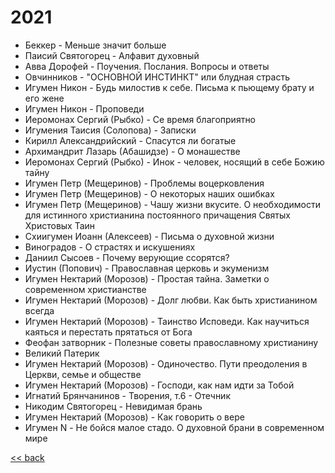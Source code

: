 # 2021

- Беккер - Меньше значит больше
- Паисий Святогорец - Алфавит духовный
- Авва Дорофей - Поучения. Послания. Вопросы и ответы
- Овчинников - "ОСНОВНОЙ ИНСТИНКТ" или блудная страсть
- Игумен Никон - Будь милостив к себе. Письма к пьющему брату и его жене
- Игумен Никон - Проповеди
- Иеромонах Сергий (Рыбко) - Се время благоприятно
- Игумения Таисия (Солопова) - Записки
- Кирилл Александрийский - Спасутся ли богатые
- Архимандрит Лазарь (Абашидзе) - О монашестве
- Иеромонах Сергий (Рыбко) - Инок - человек, носящий в себе Божию тайну
- Игумен Петр (Мещеринов) - Проблемы воцерковления
- Игумен Петр (Мещеринов) - О некоторых наших ошибках
- Игумен Петр (Мещеринов) - Чашу жизни вкусите. О необходимости для истинного христианина постоянного причащения Святых
  Христовых Таин
- Схиигумен Иоанн (Алексеев) - Письма о духовной жизни
- Виноградов - О страстях и искушениях
- Даниил Сысоев - Почему верующие ссорятся?
- Иустин (Попович) - Православная церковь и экуменизм
- Игумен Нектарий (Морозов) - Простая тайна. Заметки о современном христианстве
- Игумен Нектарий (Морозов) - Долг любви. Как быть христианином всегда
- Игумен Нектарий (Морозов) - Таинство Исповеди. Как научиться каяться и перестать прятаться от Бога
- Феофан затворник - Полезные советы православному христианину
- Великий Патерик
- Игумен Нектарий (Морозов) - Одиночество. Пути преодоления в Церкви, семье и обществе
- Игумен Нектарий (Морозов) - Господи, как нам идти за Тобой
- Игнатий Брянчанинов - Творения, т.6 - Отечник
- Никодим Святогорец - Невидимая брань
- Игумен Нектарий (Морозов) - Как говорить о вере
- Игумен N - Не бойся малое стадо. О духовной брани в современном мире

[<< back](README.md)
